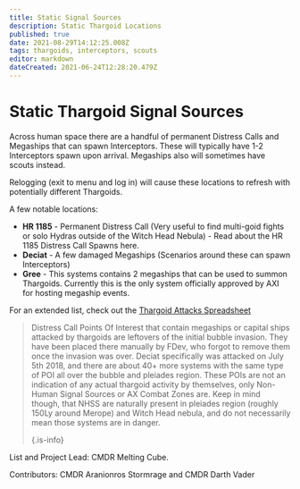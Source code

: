 ```yaml
---
title: Static Signal Sources
description: Static Thargoid Locations
published: true
date: 2021-08-29T14:12:25.008Z
tags: thargoids, interceptors, scouts
editor: markdown
dateCreated: 2021-06-24T12:28:20.479Z
---
```


# Static Thargoid Signal Sources
Across human space there are a handful of permanent Distress Calls and Megaships that can spawn Interceptors. These will typically have 1-2 Interceptors spawn upon arrival. Megaships also will sometimes have scouts instead.

Relogging (exit to menu and log in) will cause these locations to refresh with potentially different Thargoids.

A few notable locations:

- **HR 1185** - Permanent Distress Call (Very useful to find multi-goid fights or solo Hydras outside of the Witch Head Nebula) - Read about the HR 1185 Distress Call Spawns here.
- **Deciat** - A few damaged Megaships (Scenarios around these can spawn Interceptors)
- **Gree** - This systems contains 2 megaships that can be used to summon Thargoids. Currently this is the only system officially approved by AXI for hosting megaship events.

For an extended list, check out the [Thargoid Attacks Spreadsheet](https://docs.google.com/spreadsheets/d/1hnJTNAwAu0fY9Asu8SgXsfpjyTFxRhW_4oPCJS5Ydv4/edit#gid=0)



> Distress Call Points Of Interest that contain megaships or capital ships attacked by thargoids are leftovers of the initial bubble invasion. They have been placed there manually by FDev, who forgot to remove them once the invasion was over. Deciat specifically was attacked on July 5th 2018, and there are about 40+ more systems with the same type of POI all over the bubble and pleiades region. These POIs are not an indication of any actual thargoid activity by themselves, only Non-Human Signal Sources or AX Combat Zones are. Keep in mind though, that NHSS are naturally present in pleiades region (roughly 150Ly around Merope) and Witch Head nebula, and do not necessarily mean those systems are in danger. 
> 
> {.is-info}


List and Project Lead: CMDR Melting Cube.

Contributors: CMDR Aranionros Stormrage and CMDR Darth Vader